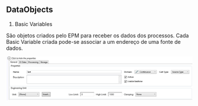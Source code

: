 ## DataObjects

1. Basic Variables

São objetos criados pelo EPM para receber os dados dos processos. Cada Basic Variable criada pode-se associar a um endereço de uma fonte de dados.


![alt-text](https://github.com/kaikecc/EPM/blob/main/Tratamento%20e%20armazenamento%20dos%20dados/img/basic-edit.png)

